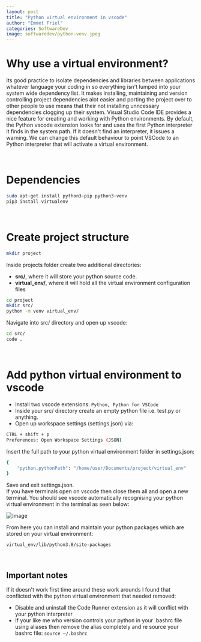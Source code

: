 ```yaml
---
layout: post
title: "Python virtual environment in vscode"
author: "Emmet Friel"
categories: SoftwareDev
image: softwaredev/python-venv.jpeg
---
```


# Why use a virtual environment?
Its good practice to isolate dependencies and libraries between applications whatever language your coding in so everything isn't lumped into your system wide dependency list. It makes installing, maintaining and version controlling project dependencies alot easier and porting the project over to other people to use means that their not installing unncessary dependencies clogging up their system. Visual Studio Code IDE provides a nice feature for creating and working with Python environments. By default, the Python vscode extension looks for and uses the first Python interpreter it finds in the system path. If it doesn't find an interpreter, it issues a warning. We can change this default behaviour to point VSCode to an Python interpreter that will activate a virtual environment.

<br>

# Dependencies

```bash
sudo apt-get install python3-pip python3-venv
pip3 install virtualenv
```
<br>

# Create project structure 

```bash
mkdir project
```

Inside projects folder create two additional directories:
- **src/**,  where it will store your python source code.
- **virtual_env/**, where it will hold all the virtual environment configuration files

```bash
cd project
mkdir src/
python -m venv virtual_env/
```
Navigate into src/ directory and open up vscode:

```bash
cd src/
code .
```
<br>

# Add python virtual environment to vscode

- Install two vscode extensions: ```Python, Python for VSCode```
- Inside your src/ directory create an empty python file i.e. test.py or anything.
- Open up workspace settings (settings.json) via:

```bash
CTRL + shift + p
Preferences: Open Workspace Settings (JSON)
```
Insert the full path to your python virtual environment folder in settings.json:

```bash
{ 
    "python.pythonPath": "/home/user/Documents/project/virtual_env" 
}
```
Save and exit settings.json. <br>
If you have terminals open on vscode then close them all and open a new terminal. You should see vscode automatically recognising your python virtual environment in the terminal as seen below:

![image]({{site.github.url}}/assets/img/softwaredev/python-venv.png)
<br>

From here you can install and maintain your python packages which are stored on your virtual environment:

```bash
virtual_env/lib/python3.8/site-packages
```
<br>

## Important notes

If it doesn't work first time around these work arounds I found that conflicted with the python virtual environment that needed removed:

- Disable and uninstall the Code Runner extension as it will conflict with your python interpreter
- If your like me who version controls your python in your .bashrc file using aliases then remove the alias completely and re source your bashrc file: ```source ~/.bashrc```